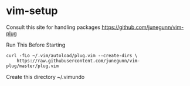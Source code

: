 vim-setup
=========
Consult this site for handling packages
https://github.com/junegunn/vim-plug


Run This Before Starting
```
curl -fLo ~/.vim/autoload/plug.vim --create-dirs \
    https://raw.githubusercontent.com/junegunn/vim-plug/master/plug.vim
```

Create this directory
~/.vimundo
